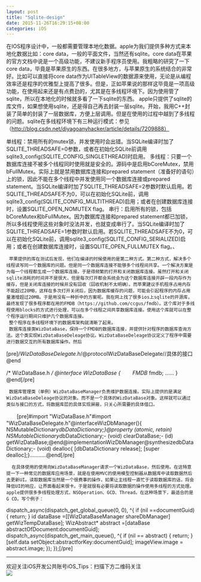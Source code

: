 ```yaml
---
layout: post
title: "Sqlite-design"
date: 2015-11-26T16:29:15+08:00
categories: iOS
---
```




在IOS程序设计中，一般都需要管理本地化数据。apple为我们提供多种方式来本地化数据比如：core data，一般的平面文件，当然还有sqlite。core data在苹果的官方文档中说是一个高级功能，不建议新手程序员使用。我粗略的研究了一下core data，毕竟是苹果原生的东西。在很多地方，与苹果原生的系统结合的非常好。比如可以直接将core data作为UITableView的数据源来使用，无论是从编程效率还是程序的优雅型上提高了很多。但是，正如苹果说的那样这毕竟是一项高级功能，在使用起来还是有点费劲的，尤其是在多线程环境下。因为使用管了sqlite，所以在本地化的时候就多看了一下sqlite的东西。
      apple只提供了sqlite的库文件，如果想使用sqlite，还是得自己再去封装一层sqlite。开始，我用C++封装了简单的封装了一层数据库，方便上层调用。但是在使用的过程中越到了多线程的问题。sqlite在多线程环境下有三种运行模式：参见（http://blog.csdn.net/diyagoanyhacker/article/details/7209888）

单线程：禁用所有的mutex锁，并发使用时会出错。当SQLite编译时加了SQLITE_THREADSAFE=0参数，或者在初始化SQLite前调用sqlite3_config(SQLITE_CONFIG_SINGLETHREAD)时启用。 
多线程：只要一个数据库连接不被多个线程同时使用就是安全的。源码中是启用bCoreMutex，禁用bFullMutex。实际上就是禁用数据库连接和prepared statement（准备好的语句）上的锁，因此不能在多个线程中并发使用同一个数据库连接或prepared statement。当SQLite编译时加了SQLITE_THREADSAFE=2参数时默认启用。若SQLITE_THREADSAFE不为0，可以在初始化SQLite前，调用sqlite3_config(SQLITE_CONFIG_MULTITHREAD)启用；或者在创建数据库连接时，设置SQLITE_OPEN_NOMUTEX flag。 
串行：启用所有的锁，包括bCoreMutex和bFullMutex。因为数据库连接和prepared statement都已加锁，所以多线程使用这些对象时没法并发，也就变成串行了。当SQLite编译时加了SQLITE_THREADSAFE=1参数时默认启用。若SQLITE_THREADSAFE不为0，可以在初始化SQLite前，调用sqlite3_config(SQLITE_CONFIG_SERIALIZED)启用；或者在创建数据库连接时，设置SQLITE_OPEN_FULLMUTEX flag。、

     苹果提供的库在测试后发现，他们在编译的时候使用的是第二种方式。第二种方式，解决多个线程读写同一个数据库的问题。但是同一个数据库连接不能够多个线程间共享。一个解决方案是为每一个线程都生成一个数据库连接。于是得频繁的打开和关闭数据库连接。虽然打开和关闭sqlite消耗的时间并不是很大，但是每次打开都会系统会为这个数据库连接开辟一段内存作为缓存，但是关闭库连接的时候并没有回收（回收机制不太明确）。而苹果建议手机程序占用内存不能超过20MB，这样在多次打开关闭后，因为数据库缓存的问题，可能会引起程序的内存占用量激增超过20MB。于是用没有一种折中的方案呢。我在网上找了很多ios上sqlite的开源库，最终发现了很多程序都在用的FMDB（https://github.com/ccgus/fmdb）。这个库对于多线程使用blocks的方式进行处理，可以在多个线程之间共享数据库连接。使用这个库就可以在整个程序运行期间只维护几个数据库连接。
     整个程序在多线程环境下的数据库架构就清晰了起来。
     数据库连接类WizDataBase，保持一个FMDB的数据库连接，并提供针对程序的数据库查询方法。这个类实现WizDataBaseDeleage协议。WizDataBaseDeleage协议定义了程序中需要进行数据交互的所有数据库操作。然后
[pre]/*WizDataBaseDelegate.h*/@protocolWizDataBaseDelegate//具体的接口@end

/*
WizDataBase.h
*/
@interface WizDataBase<WizDataBaseDelegate>
{
　　FMDB* fmdb;
  ......
}
@end[/pre]


     数据库管理类（单例）WizDataBaseManager负责维护数据连接。实际上提供的是满足WizDataBaseDeleage协议的对象。而不是一个具体的WizDataBase对象。这样就可以通过类似与接口的方式，将数据库层的具体实现屏蔽，只关心所需要的具体借口。
　　[pre]#import "WizDataBase.h"#import "WizDataBaseDelegate.h"@interfaceWizDbManager(){    NSMutableDictionary*dbDataDictionary;}@property (atomic, retain) NSMutableDictionary*dbDataDictionary;- (void) clearDataBase;- (id<WizDataBaseDelegate>) getWizDataBase;@end@implementationWizDbManager@synthesizedbDataDictionary;- (void) dealloc{    [dbDataDictionary release];    [super dealloc];}...........@end[/pre]

      在具体使用的使用向WizDataBaseManager请求一个WizDataBase，然后使用。在这特意提一下一种常见的数据库应用场景，就是在使用MVC的使用模型控制器从数据库中读取数据然后去更新UI。读取数据库当然是一个很费事的操作，如果让主线程一直忙于读取数据库的话，将会降低UI的响应，让界面看起来很卡。于是就很有必要将读取数据的操作使用多线程的方式处理。apple提供很多多线程处理方式，NSOperation、GCD、Thread。在这种场景下，最适合的是G CD。写个例子：
 dispatch_async(dispatch_get_global_queue(0, 0), ^{        if (nil ==documentGuid) {            return;        }        id<WizDataBaseDelegate> dataBase =[[WizDataBaseManager shareDbManager] getWizTempDataBase];        WizAbstract* abstract =[dataBase abstractOfDocument:documentGuid];        dispatch_async(dispatch_get_main_queue(), ^{            if (nil == abstract) {                return;            }            [self.data setObject:abstractforKey:documentGuid];           imageView.image = abstract.image;        });    });[/pre]


-----
欢迎关注iOS开发公共账号iOS_Tips：扫描下方二维码关注  
![](http://ww4.sinaimg.cn/large/7df22103jw1exx11uhhkoj20by0by3zc.jpg)
